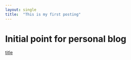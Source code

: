```yaml
---
layout: single
title:  "This is my first posting"
---
```


# Initial point for personal blog

[title](http:../assets/images/ram_truck.jpeg)
